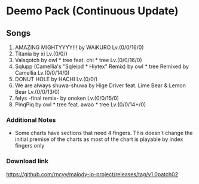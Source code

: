 # Deemo Pack (Continuous Update)

## Songs

1. AMAZING MIGHTYYYY!!! by WAiKURO Lv.(0/0/16/0)
2. Titania by xi Lv.(0/0/)
3. Valsqotch by owl \* tree feat. chi * tree Lv.(0/0/16/0)
4. Sqlupp (Camellia's "Sqleipd \* Hiytex" Remix) by owl * tree Remixed by Camellia Lv.(0/0/14/0)
5. DONUT HOLE by HACHI Lv.(0/0/)
6. We are always shuwa-shuwa by Hige Driver feat. Lime Bear & Lemon Bear Lv.(0/0/13/0)
7. felys -final remix- by onoken Lv.(0/0/15/0)
8. PinqPiq by owl \* tree feat. awao * tree Lv.(0/0/14+/0)

### Additional Notes

- Some charts have sections that need 4 fingers. This doesn't change the initial premise of the charts as most of the chart is playable by index fingers only

### Download link

https://github.com/rncyy/malody-ip-project/releases/tag/v1.0patch02